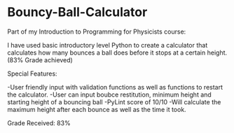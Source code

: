 # Bouncy-Ball-Calculator

Part of my Introduction to Programming for Physicists course:

I have used basic introductory level Python to create a calculator that calculates how many bounces a ball does before it stops at a certain height. (83% Grade achieved)

Special Features:

-User friendly input with validation functions as well as functions to restart the calculator.
-User can input boubce restitution, minimum height and starting height of a bouncing ball
-PyLint score of 10/10
-Will calculate the maximum height after each bounce as well as the time it took.

Grade Received: 83%
